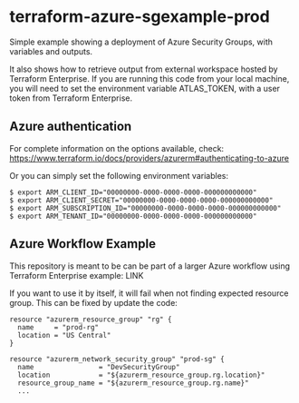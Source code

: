 # terraform-azure-sgexample-prod

Simple example showing a deployment of Azure Security Groups, with variables and outputs.

It also shows how to retrieve output from external workspace hosted by Terraform Enterprise. 
If you are running this code from your local machine, you will need to set the environment variable ATLAS_TOKEN, with a user token from Terraform Enterprise.

## Azure authentication
For complete information on the options available, check: https://www.terraform.io/docs/providers/azurerm#authenticating-to-azure

Or you can simply set the following environment variables:
```
$ export ARM_CLIENT_ID="00000000-0000-0000-0000-000000000000"
$ export ARM_CLIENT_SECRET="00000000-0000-0000-0000-000000000000"
$ export ARM_SUBSCRIPTION_ID="00000000-0000-0000-0000-000000000000"
$ export ARM_TENANT_ID="00000000-0000-0000-0000-000000000000"
```

## Azure Workflow Example
This repository is meant to be can be part of a larger Azure workflow using Terraform Enterprise example: LINK 

If you want to use it by itself, it will fail when not finding expected resource group. 
This can be fixed by update the code:

```
resource "azurerm_resource_group" "rg" {
  name     = "prod-rg"
  location = "US Central"
}

resource "azurerm_network_security_group" "prod-sg" {
  name                = "DevSecurityGroup"
  location            = "${azurerm_resource_group.rg.location}"
  resource_group_name = "${azurerm_resource_group.rg.name}"
  ...
```